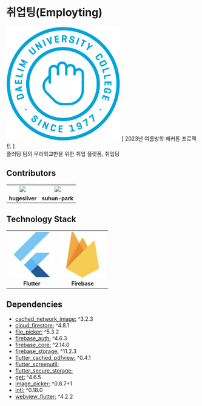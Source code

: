 # 취업팅(Employting)

<img src="https://github.com/hugesilver/Flutter_Employting/blob/main/readme/logo.png" width="300px" height="300px" />
[ 2023년 여름방학 해커톤 프로젝트 ]
<br />
플러팅 팀의 우리학교만을 위한 취업 플랫폼, 취업팅

## Contributors
<table>
  <tr>
    <td align="center">
      <a href="https://github.com/hugesilver">
        <img src="https://avatars.githubusercontent.com/u/44265544?v=4" width="120px" height="auto" >
      </a>
    </td>
    <td align="center">
      <a href="https://github.com/suhun-park">
        <img src="https://avatars.githubusercontent.com/u/70944228?v=4" width="120px" height="auto" >
      </a>
    </td>
  </tr>
  <tr>
    <td align="center"><b>hugesilver</b></td>
    <td align="center"><b>suhun-park</b></td>
  </tr>
</table>

## Technology Stack
<table>
  <tr>
    <td align="center">
      <img src="https://github.com/hugesilver/Flutter_Employting/blob/main/readme/flutter_logo.png" width="120px" height="auto">
    </td>
    <td align="center">
      <img src="https://github.com/hugesilver/Flutter_Employting/blob/main/readme/firebase_logo.png" width="120px" height="auto">
    </td>
  </tr>
  <tr>
    <td align="center"><b>Flutter</b></td>
    <td align="center"><b>Firebase</b></td>
  </tr>
</table>

## Dependencies
* <a href="https://pub.dev/packages/cached_network_image">cached_network_image:</a> ^3.2.3
* <a href="https://pub.dev/packages/cloud_firestore">cloud_firestore:</a> ^4.8.1
* <a href="https://pub.dev/packages/file_picker">file_picker:</a> ^5.3.2
* <a href="https://pub.dev/packages/firebase_auth">firebase_auth:</a> ^4.6.3
* <a href="https://pub.dev/packages/firebase_core">firebase_core:</a> ^2.14.0
* <a href="https://pub.dev/packages/firebase_storage">firebase_storage:</a> ^11.2.3
* <a href="https://pub.dev/packages/flutter_cached_pdfview">flutter_cached_pdfview:</a> ^0.4.1
* <a href="https://pub.dev/packages/flutter_screenutil">flutter_screenutil:</a>
* <a href="https://pub.dev/packages/flutter_secure_storage">flutter_secure_storage:</a>
* <a href="https://pub.dev/packages/get">get:</a> ^4.6.5
* <a href="https://pub.dev/packages/image_picker">image_picker:</a> ^0.8.7+1
* <a href="https://pub.dev/packages/intl">intl:</a> ^0.18.0
* <a href="https://pub.dev/packages/webview_flutter">webview_flutter:</a> ^4.2.2
